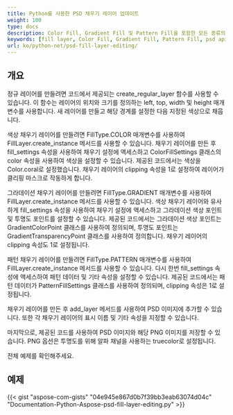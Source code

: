 ```yaml
---
title: Python를 사용한 PSD 채우기 레이어 업데이트
weight: 100
type: docs
description: Color Fill, Gradient Fill 및 Pattern Fill을 포함한 모든 종류의 조정 레이어 사용 예시
keywords: [fill layer, Color Fill, Gradient Fill, Pattern Fill, psd api, python, code sample]
url: ko/python-net/psd-fill-layer-editing/
---
```


## **개요**

정규 레이어를 만들려면 코드에서 제공되는 create_regular_layer 함수를 사용할 수 있습니다. 이 함수는 레이어의 위치와 크기를 정의하는 left, top, width 및 height 매개변수를 사용합니다. 새 레이어를 만들고 해당 경계를 설정한 다음 지정된 색상으로 채웁니다.

색상 채우기 레이어를 만들려면 FillType.COLOR 매개변수를 사용하여 FillLayer.create_instance 메서드를 사용할 수 있습니다. 채우기 레이어를 만든 후 fill_settings 속성을 사용하여 채우기 설정에 액세스하고 ColorFillSettings 클래스의 color 속성을 사용하여 색상을 설정할 수 있습니다. 제공된 코드에서는 색상을 Color.coral로 설정했습니다. 채우기 레이어의 clipping 속성을 1로 설정하여 레이어가 클리핑 마스크로 작동하게 합니다.

그라데이션 채우기 레이어를 만들려면 FillType.GRADIENT 매개변수를 사용하여 FillLayer.create_instance 메서드를 사용할 수 있습니다. 색상 채우기 레이어와 유사하게 fill_settings 속성을 사용하여 채우기 설정에 액세스하고 그라데이션 색상 포인트 및 투명도 포인트를 설정할 수 있습니다. 제공된 코드에서는 그라데이션 색상 포인트는 GradientColorPoint 클래스를 사용하여 정의되며, 투명도 포인트는 GradientTransparencyPoint 클래스를 사용하여 정의합니다. 채우기 레이어의 clipping 속성도 1로 설정됩니다.

패턴 채우기 레이어를 만들려면 FillType.PATTERN 매개변수를 사용하여 FillLayer.create_instance 메서드를 사용할 수 있습니다. 다시 한번 fill_settings 속성에 액세스하여 패턴 데이터 및 기타 속성을 설정할 수 있습니다. 제공된 코드에서는 패턴 데이터가 PatternFillSettings 클래스를 사용하여 정의되며, clipping 속성은 1로 설정됩니다.

채우기 레이어를 만든 후 add_layer 메서드를 사용하여 PSD 이미지에 추가할 수 있습니다. 또한 각 채우기 레이어의 표시 이름 및 기타 속성을 지정할 수 있습니다.

마지막으로, 제공된 코드를 사용하여 PSD 이미지와 해당 PNG 이미지를 저장할 수 있습니다. PNG 옵션은 투명도를 위해 알파 채널을 사용하는 truecolor로 설정됩니다.

전체 예제를 확인해주세요.

## **예제**
{{< gist "aspose-com-gists" "04e945e867d0b7f39bb3eab63074d04c" "Documentation-Python-Aspose-psd-fill-layer-editing.py" >}}
